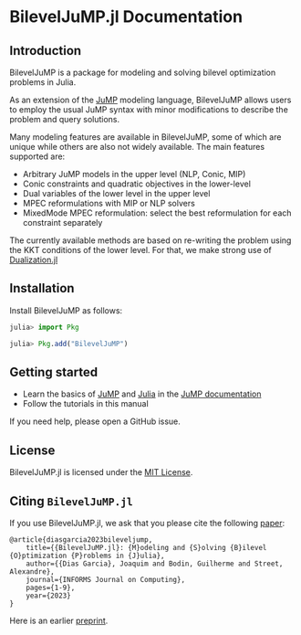 # BilevelJuMP.jl Documentation

## Introduction

BilevelJuMP is a package for modeling and solving bilevel optimization problems
in Julia.

As an extension of the [JuMP](https://jump.dev/) modeling language, BilevelJuMP
allows users to employ the usual JuMP syntax with minor modifications to
describe the problem and query solutions.

Many modeling features are available in BilevelJuMP, some of which are unique
while others are also not widely available. The main features supported are:

- Arbitrary JuMP models in the upper level (NLP, Conic, MIP)
- Conic constraints and quadratic objectives in the lower-level
- Dual variables of the lower level in the upper level
- MPEC reformulations with MIP or NLP solvers
- MixedMode MPEC reformulation: select the best reformulation for each
constraint separately

The currently available methods are based on re-writing the problem using the
KKT conditions of the lower level. For that, we make strong use of
[Dualization.jl](https://github.com/JuMP-dev/Dualization.jl)

## Installation

Install BilevelJuMP as follows:

```julia
julia> import Pkg

julia> Pkg.add("BilevelJuMP")
```

## Getting started

- Learn the basics of
[JuMP](https://jump.dev/JuMP.jl/stable/tutorials/getting_started/getting_started_with_JuMP/) and
[Julia](https://jump.dev/JuMP.jl/stable/tutorials/getting_started/getting_started_with_julia/)
in the
[JuMP documentation](https://jump.dev/JuMP.jl/stable/)
- Follow the tutorials in this manual

If you need help, please open a GitHub issue.

## License

BilevelJuMP.jl is licensed under the
[MIT License](https://github.com/joaquimg/BilevelJuMP.jl/blob/master/LICENSE).

## Citing `BilevelJuMP.jl`

If you use BilevelJuMP.jl, we ask that you please cite the following [paper](https://pubsonline.informs.org/doi/10.1287/ijoc.2022.0135):

```
@article{diasgarcia2023bileveljump,
    title={{BilevelJuMP.jl}: {M}odeling and {S}olving {B}ilevel {O}ptimization {P}roblems in {J}ulia},
    author={{Dias Garcia}, Joaquim and Bodin, Guilherme and Street, Alexandre},
    journal={INFORMS Journal on Computing},
    pages={1-9},
    year={2023}
}
```

Here is an earlier [preprint](https://arxiv.org/pdf/2205.02307.pdf).
